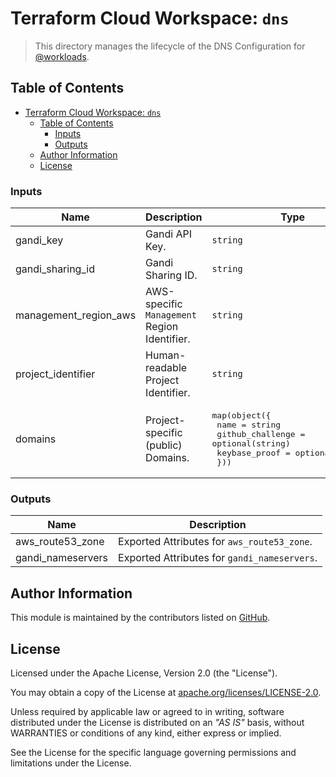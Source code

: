 # Terraform Cloud Workspace: `dns`

> This directory manages the lifecycle of the DNS Configuration for [@workloads](https://github.com/workloads).

## Table of Contents

<!-- TOC -->
* [Terraform Cloud Workspace: `dns`](#terraform-cloud-workspace--dns)
  * [Table of Contents](#table-of-contents)
    * [Inputs](#inputs)
    * [Outputs](#outputs)
  * [Author Information](#author-information)
  * [License](#license)
<!-- TOC -->

<!-- BEGIN_TF_DOCS -->
### Inputs

| Name | Description | Type | Required |
|------|-------------|------|:--------:|
| gandi_key | Gandi API Key. | `string` | yes |
| gandi_sharing_id | Gandi Sharing ID. | `string` | yes |
| management_region_aws | AWS-specific `Management` Region Identifier. | `string` | yes |
| project_identifier | Human-readable Project Identifier. | `string` | yes |
| domains | Project-specific (public) Domains. | <pre>map(object({<br>    name             = string<br>    github_challenge = optional(string)<br>    keybase_proof    = optional(string)<br>  }))</pre> | no |

### Outputs

| Name | Description |
|------|-------------|
| aws_route53_zone | Exported Attributes for `aws_route53_zone`. |
| gandi_nameservers | Exported Attributes for `gandi_nameservers`. |
<!-- END_TF_DOCS -->

## Author Information

This module is maintained by the contributors listed on [GitHub](https://github.com/workloads/dns/graphs/contributors).

## License

Licensed under the Apache License, Version 2.0 (the "License").

You may obtain a copy of the License at [apache.org/licenses/LICENSE-2.0](http://www.apache.org/licenses/LICENSE-2.0).

Unless required by applicable law or agreed to in writing, software distributed under the License is distributed on an _"AS IS"_ basis, without WARRANTIES or conditions of any kind, either express or implied.

See the License for the specific language governing permissions and limitations under the License.
